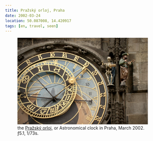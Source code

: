 ```yaml
---
title: Pražský orloj, Praha
date: 2002-03-24
location: 50.087008, 14.420917
tags: [en, travel, seen] 
---
```


<figure>
<img src="/assets/img/praha-504.jpg">
<figcaption>the <a href="https://en.wikipedia.org/wiki/Prague_astronomical_clock">Pražský orloj</a>, or Astronomical clock in Praha, March 2002. ƒ5.1, 1/73s.</figcaption>
</figure>
